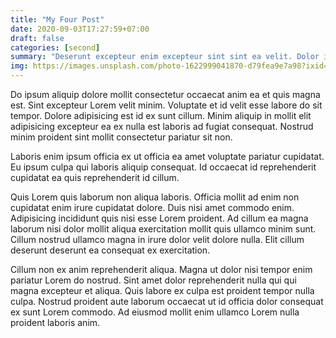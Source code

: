```yaml
---
title: "My Four Post"
date: 2020-09-03T17:27:59+07:00
draft: false
categories: [second]
summary: "Deserunt excepteur enim excepteur sint sint ea velit. Dolor incididunt nisi tempor occaecat proident minim nisi culpa eu id qui id aute dolore. Ex exercitation officia sunt deserunt minim proident. Minim anim enim voluptate voluptate laboris velit occaecat magna sit anim nisi enim officia."
img: https://images.unsplash.com/photo-1622999041870-d79fea9e7a98?ixid=MnwxMjA3fDB8MHxwaG90by1wYWdlfHx8fGVufDB8fHx8&ixlib=rb-1.2.1&auto=format&fit=crop&w=1350&q=80
---
```


Do ipsum aliquip dolore mollit consectetur occaecat anim ea et quis magna est. Sint excepteur Lorem velit minim. Voluptate et id velit esse labore do sit tempor. Dolore adipisicing est id ex sunt cillum. Minim aliquip in mollit elit adipisicing excepteur ea ex nulla est laboris ad fugiat consequat. Nostrud minim proident sint mollit consectetur pariatur sit non.

Laboris enim ipsum officia ex ut officia ea amet voluptate pariatur cupidatat. Eu ipsum culpa qui laboris aliquip consequat. Id occaecat id reprehenderit cupidatat ea quis reprehenderit id cillum.

Quis Lorem quis laborum non aliqua laboris. Officia mollit ad enim non cupidatat enim irure cupidatat dolore. Duis nisi amet commodo enim. Adipisicing incididunt quis nisi esse Lorem proident. Ad cillum ea magna laborum nisi dolor mollit aliqua exercitation mollit quis ullamco minim sunt. Cillum nostrud ullamco magna in irure dolor velit dolore nulla. Elit cillum deserunt deserunt ea consequat ex exercitation.

Cillum non ex anim reprehenderit aliqua. Magna ut dolor nisi tempor enim pariatur Lorem do nostrud. Sint amet dolor reprehenderit nulla qui qui magna excepteur et aliqua. Quis labore ex culpa est proident tempor nulla culpa. Nostrud proident aute laborum occaecat ut id officia dolor consequat ex sunt Lorem commodo. Ad eiusmod mollit enim ullamco Lorem nulla proident laboris anim.